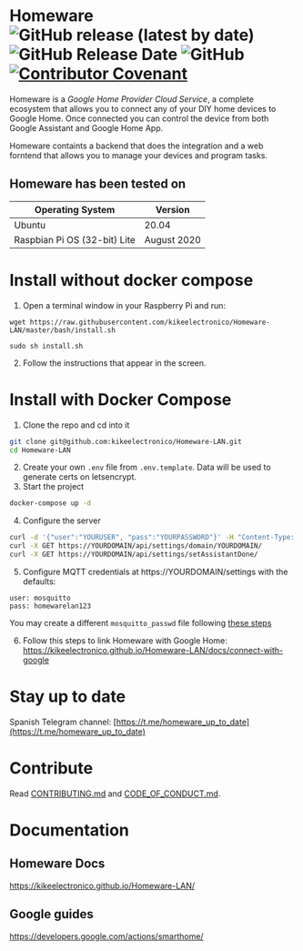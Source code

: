 # Homeware ![GitHub release (latest by date)](https://img.shields.io/github/v/release/kikeelectronico/Homeware-LAN?style=flat-square) ![GitHub Release Date](https://img.shields.io/github/release-date/kikeelectronico/Homeware-LAN?label=Last%20release&style=flat-square) ![GitHub](https://img.shields.io/github/license/kikeelectronico/Homeware-LAN?style=flat-square) [![Contributor Covenant](https://img.shields.io/badge/Contributor%20Covenant-v2.0%20adopted-ff69b4.svg)](code_of_conduct.md)

Homeware is a _Google Home Provider Cloud Service_, a complete ecosystem that allows you to connect any of your DIY home devices to Google Home. Once connected you can control the device from both Google Assistant and Google Home App.

Homeware containts a backend that does the integration and a web forntend that allows you to manage your devices and program tasks.

## Homeware has been tested on

| Operating System             | Version     |
| ---------------------------- | ----------- |
| Ubuntu                       | 20.04       |
| Raspbian Pi OS (32-bit) Lite | August 2020 |

# Install without docker compose

1. Open a terminal window in your Raspberry Pi and run:

```
wget https://raw.githubusercontent.com/kikeelectronico/Homeware-LAN/master/bash/install.sh
```

```
sudo sh install.sh
```

2. Follow the instructions that appear in the screen.

# Install with Docker Compose

1. Clone the repo and cd into it  
```bash
git clone git@github.com:kikeelectronico/Homeware-LAN.git
cd Homeware-LAN
```
2. Create your own `.env` file from `.env.template`. Data will be used to generate certs on letsencrypt.  
3. Start the project  
```bash
docker-compose up -d
```
4. Configure the server
```bash
curl -d '{"user":"YOURUSER", "pass":"YOURPASSWORD"}' -H "Content-Type: application/json" -X POST https://YOURDOMAIN/api/user/set/
curl -X GET https://YOURDOMAIN/api/settings/domain/YOURDOMAIN/
curl -X GET https://YOURDOMAIN/api/settings/setAssistantDone/
```
5. Configure MQTT credentials at https://YOURDOMAIN/settings with the defaults:  
```
user: mosquitto
pass: homewarelan123
```
You may create a different `mosquitto_passwd` file following [these steps](https://mosquitto.org/man/mosquitto_passwd-1.html)  

6. Follow this steps to link Homeware with Google Home: https://kikeelectronico.github.io/Homeware-LAN/docs/connect-with-google

# Stay up to date

Spanish Telegram channel: [https://t.me/homeware_up_to_date](https://t.me/homeware_up_to_date)

# Contribute

Read [CONTRIBUTING.md](https://kikeelectronico.github.io/Homeware-LAN/docs/contributing/) and [CODE_OF_CONDUCT.md](https://kikeelectronico.github.io/Homeware-LAN/docs/code-of-conduct/).

# Documentation

## Homeware Docs

https://kikeelectronico.github.io/Homeware-LAN/

## Google guides

https://developers.google.com/actions/smarthome/
